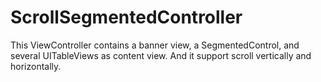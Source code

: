 # ScrollSegmentedController

This ViewController contains a banner view, a SegmentedControl, and several UITableViews as content view. And it support scroll vertically and horizontally.

